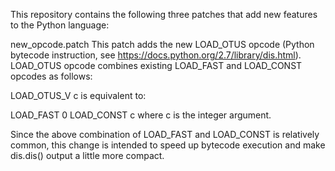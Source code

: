 This repository contains the following three patches that add new features to the Python language:

new_opcode.patch This patch adds the new LOAD_OTUS opcode (Python bytecode instruction, see https://docs.python.org/2.7/library/dis.html). LOAD_OTUS opcode combines existing LOAD_FAST and LOAD_CONST opcodes as follows:

LOAD_OTUS_V c
is equivalent to:

LOAD_FAST 0
LOAD_CONST c
where c is the integer argument.

Since the above combination of LOAD_FAST and LOAD_CONST is relatively common, this change is intended to speed up bytecode execution and make dis.dis() output a little more compact.
